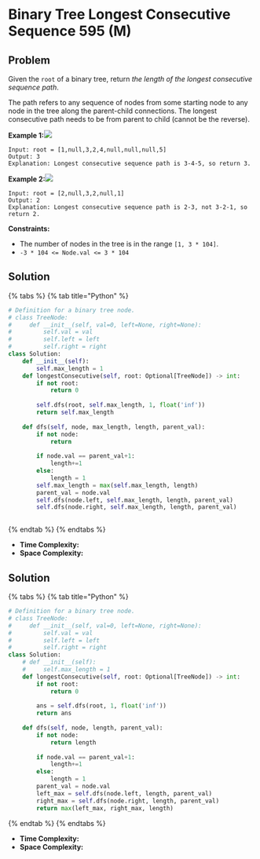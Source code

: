 # Binary Tree Longest Consecutive Sequence 595 \(M\)

## Problem

Given the `root` of a binary tree, return _the length of the longest consecutive sequence path_.

The path refers to any sequence of nodes from some starting node to any node in the tree along the parent-child connections. The longest consecutive path needs to be from parent to child \(cannot be the reverse\).

**Example 1:**![](https://assets.leetcode.com/uploads/2021/03/14/consec1-1-tree.jpg)

```text
Input: root = [1,null,3,2,4,null,null,null,5]
Output: 3
Explanation: Longest consecutive sequence path is 3-4-5, so return 3.
```

**Example 2:**![](https://assets.leetcode.com/uploads/2021/03/14/consec1-2-tree.jpg)

```text
Input: root = [2,null,3,2,null,1]
Output: 2
Explanation: Longest consecutive sequence path is 2-3, not 3-2-1, so return 2.
```

**Constraints:**

* The number of nodes in the tree is in the range `[1, 3 * 104]`.
* `-3 * 104 <= Node.val <= 3 * 104`

## Solution

{% tabs %}
{% tab title="Python" %}
```python
# Definition for a binary tree node.
# class TreeNode:
#     def __init__(self, val=0, left=None, right=None):
#         self.val = val
#         self.left = left
#         self.right = right
class Solution:
    def __init__(self):
        self.max_length = 1
    def longestConsecutive(self, root: Optional[TreeNode]) -> int:
        if not root:
            return 0
        
        self.dfs(root, self.max_length, 1, float('inf'))
        return self.max_length
    
    def dfs(self, node, max_length, length, parent_val):
        if not node:
            return 
        
        if node.val == parent_val+1:
            length+=1
        else:
            length = 1
        self.max_length = max(self.max_length, length)
        parent_val = node.val
        self.dfs(node.left, self.max_length, length, parent_val)
        self.dfs(node.right, self.max_length, length, parent_val)
        
```
{% endtab %}
{% endtabs %}

* **Time Complexity:** 
* **Space Complexity:**

## Solution

{% tabs %}
{% tab title="Python" %}
```python
# Definition for a binary tree node.
# class TreeNode:
#     def __init__(self, val=0, left=None, right=None):
#         self.val = val
#         self.left = left
#         self.right = right
class Solution:
    # def __init__(self):
    #     self.max_length = 1
    def longestConsecutive(self, root: Optional[TreeNode]) -> int:
        if not root:
            return 0
        
        ans = self.dfs(root, 1, float('inf'))
        return ans
    
    def dfs(self, node, length, parent_val):
        if not node:
            return length 
        
        if node.val == parent_val+1:
            length+=1
        else:
            length = 1
        parent_val = node.val
        left_max = self.dfs(node.left, length, parent_val)
        right_max = self.dfs(node.right, length, parent_val)
        return max(left_max, right_max, length)
```
{% endtab %}
{% endtabs %}

* **Time Complexity:** 
* **Space Complexity:**

